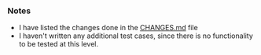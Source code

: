 ### Notes

- I have listed the changes done in the [CHANGES.md](CHANGES.md) file
- I haven't written any additional test cases, since there is no functionality to be tested at this level. 
